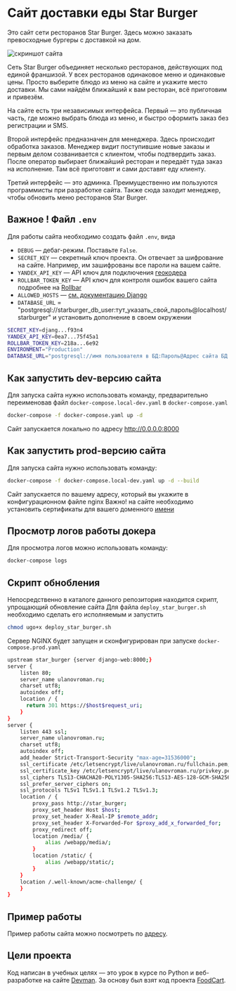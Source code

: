 # Сайт доставки еды Star Burger

Это сайт сети ресторанов Star Burger. Здесь можно заказать превосходные бургеры с доставкой на дом.

![скриншот сайта](https://dvmn.org/filer/canonical/1594651635/686/)

Сеть Star Burger объединяет несколько ресторанов, действующих под единой франшизой. У всех ресторанов одинаковое меню и одинаковые цены. Просто выберите блюдо из меню на сайте и укажите место доставки. Мы сами найдём ближайший к вам ресторан, всё приготовим и привезём.

На сайте есть три независимых интерфейса. Первый — это публичная часть, где можно выбрать блюда из меню, и быстро оформить заказ без регистрации и SMS.

Второй интерфейс предназначен для менеджера. Здесь происходит обработка заказов. Менеджер видит поступившие новые заказы и первым делом созванивается с клиентом, чтобы подтвердить заказ. После оператор выбирает ближайший ресторан и передаёт туда заказ на исполнение. Там всё приготовят и сами доставят еду клиенту.

Третий интерфейс — это админка. Преимущественно им пользуются программисты при разработке сайта. Также сюда заходит менеджер, чтобы обновить меню ресторанов Star Burger.


## Важное ! Файл `.env`
Для работы сайта необходимо создать файл `.env`, вида

- `DEBUG` — дебаг-режим. Поставьте `False`.
- `SECRET_KEY` — секретный ключ проекта. Он отвечает за шифрование на сайте. Например, им зашифрованы все пароли на вашем сайте.
- `YANDEX_API_KEY` — API ключ для подключения [геокодера](https://developer.tech.yandex.com/services)
- `ROLLBAR_TOKEN_KEY` — API ключ для контроля ошибок вашего сайта подробнее на [Rollbar](https://app.rollbar.com/)
- `ALLOWED_HOSTS` — [см. документацию Django](https://docs.djangoproject.com/en/3.1/ref/settings/#allowed-hosts)
- `DATABASE_URL` = "postgresql://starburger_db_user:тут_указать_свой_пароль@localhost/starburger"
и установить дополнение в своем окружении

```sh
SECRET_KEY=djang...f93n4
YANDEX_API_KEY=0ea7...75f45a1
ROLLBAR_TOKEN_KEY=218a...6e92
ENVIRONMENT="Production"
DATABASE_URL="postgresql://имя пользователя в БД:Пароль@Адрес сайта БД:Порт-5454/имя БД"
```

## Как запустить dev-версию сайта

Для запуска сайта нужно использовать команду, предварительно переименовав файл
`docker-compose.local-dev.yaml` в `docker-compose.yaml`
```sh
docker-compose -f docker-compose.yaml up -d
```
Сайт запускается локально по адресу http://0.0.0.0:8000

## Как запустить prod-версию сайта
Для запуска сайта нужно использовать команду:
```sh
docker-compose -f docker-compose.local-dev.yaml up -d --build
```
Сайт запускается по вашему адресу, который вы укажите в конфигурационном файле nginx
Важно! на сайте необходимо установить сертификаты для вашего доменного [имени](https://letsencrypt.org/ru/getting-started/)

## Просмотр логов работы докера
Для просмотра логов можно использовать команду:
```sh
docker-compose logs
```

## Скрипт обнобления
Непосредственно в каталоге данного репозитория находится скрипт, упрощающий обновление сайта
Для файла `deploy_star_burger.sh` необходимо сделать его исполняемым и запустить
```sh
chmod ugo+x deploy_star_burger.sh
```

Сервер NGINX будет запущен и сконфигурирован при запуске `docker-compose.prod.yaml`
```sh
upstream star_burger {server django-web:8000;}
server {
    listen 80;
    server_name ulanovroman.ru;
    charset utf8;
    autoindex off;
    location / {
      return 301 https://$host$request_uri;
    }
}
server {
    listen 443 ssl;
    server_name ulanovroman.ru;
    charset utf8;
    autoindex off;
    add_header Strict-Transport-Security "max-age=31536000";
    ssl_certificate /etc/letsencrypt/live/ulanovroman.ru/fullchain.pem;
    ssl_certificate_key /etc/letsencrypt/live/ulanovroman.ru/privkey.pem;
    ssl_ciphers TLS13-CHACHA20-POLY1305-SHA256:TLS13-AES-128-GCM-SHA256:TLS13-AES-256-GCM-SHA384:ECDHE:!COMPLEMENTOFDEFA>
    ssl_prefer_server_ciphers on;
    ssl_protocols TLSv1 TLSv1.1 TLSv1.2 TLSv1.3;
    location / {
        proxy_pass http://star_burger;
        proxy_set_header Host $host;
        proxy_set_header X-Real-IP $remote_addr;
        proxy_set_header X-Forwarded-For $proxy_add_x_forwarded_for;
        proxy_redirect off;
        location /media/ {
            alias /webapp/media/;
        }
        location /static/ {
            alias /webapp/static/;
        }
    }
    location /.well-known/acme-challenge/ {
    }
}
```

## Пример работы
Пример работы сайта можно посмотреть по [адресу](https://ulanovroman.ru.ru).


## Цели проекта
Код написан в учебных целях — это урок в курсе по Python и веб-разработке на сайте [Devman](https://dvmn.org). За основу был взят код проекта [FoodCart](https://github.com/Saibharath79/FoodCart).
